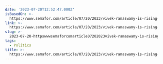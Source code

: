 ```yaml
---
date: '2023-07-20T12:52:47.000Z'
isBasedOn: >-
  https://www.semafor.com/article/07/20/2023/vivek-ramaswamy-is-rising-in-the-polls-his-rivals-dont-seem-to-care
link: >-
  https://www.semafor.com/article/07/20/2023/vivek-ramaswamy-is-rising-in-the-polls-his-rivals-dont-seem-to-care
slug: >-
  2023-07-20-httpswwwsemaforcomarticle07202023vivek-ramaswamy-is-rising-in-the-polls-his-rivals-dont-seem-to-care
tags:
  - Politics
title: >-
  https://www.semafor.com/article/07/20/2023/vivek-ramaswamy-is-rising-in-the-polls-his-rivals-dont-seem-to-care
---
```



